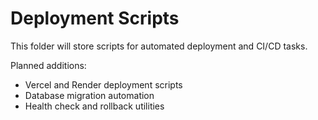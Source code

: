 # Deployment Scripts

This folder will store scripts for automated deployment and CI/CD tasks.

Planned additions:

- Vercel and Render deployment scripts
- Database migration automation
- Health check and rollback utilities
